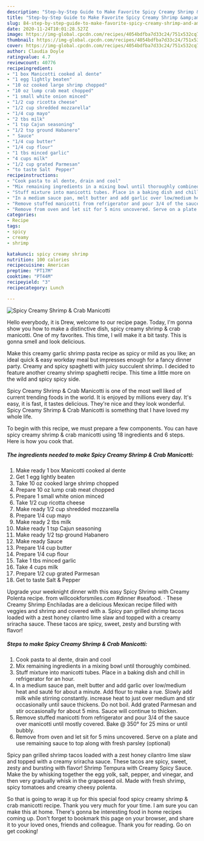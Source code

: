 ```yaml
---
description: "Step-by-Step Guide to Make Favorite Spicy Creamy Shrimp &amp;amp; Crab Manicotti"
title: "Step-by-Step Guide to Make Favorite Spicy Creamy Shrimp &amp;amp; Crab Manicotti"
slug: 84-step-by-step-guide-to-make-favorite-spicy-creamy-shrimp-and-amp-crab-manicotti
date: 2020-11-24T10:01:28.527Z
image: https://img-global.cpcdn.com/recipes/4054bdfba7d33c24/751x532cq70/spicy-creamy-shrimp-crab-manicotti-recipe-main-photo.jpg
thumbnail: https://img-global.cpcdn.com/recipes/4054bdfba7d33c24/751x532cq70/spicy-creamy-shrimp-crab-manicotti-recipe-main-photo.jpg
cover: https://img-global.cpcdn.com/recipes/4054bdfba7d33c24/751x532cq70/spicy-creamy-shrimp-crab-manicotti-recipe-main-photo.jpg
author: Claudia Doyle
ratingvalue: 4.7
reviewcount: 40776
recipeingredient:
- "1 box Manicotti cooked al dente"
- "1 egg lightly beaten"
- "10 oz cooked large shrimp chopped"
- "10 oz lump crab meat chopped"
- "1 small white onion minced"
- "1/2 cup ricotta cheese"
- "1/2 cup shredded mozzarella"
- "1/4 cup mayo"
- "2 tbs milk"
- "1 tsp Cajun seasoning"
- "1/2 tsp ground Habanero"
- " Sauce"
- "1/4 cup butter"
- "1/4 cup flour"
- "1 tbs minced garlic"
- "4 cups milk"
- "1/2 cup grated Parmesan"
- "to taste Salt  Pepper"
recipeinstructions:
- "Cook pasta to al dente, drain and cool"
- "Mix remaining ingredients in a mixing bowl until thoroughly combined."
- "Stuff mixture into manicotti tubes. Place in a baking dish and chill in refrigerator for an hour."
- "In a medium sauce pan, melt butter and add garlic over low/medium heat and sauté for about a minute. Add flour to make a rue. Slowly add milk while stirring constantly. increase heat to just over medium and stir occasionally until sauce thickens. Do not boil. Add grated Parmesan and stir occasionally for about 5 mins. Sauce will continue to thicken."
- "Remove stuffed manicotti from refrigerator and pour 3/4 of the sauce over manicotti until mostly covered. Bake @ 350° for 25 mins or until bubbly."
- "Remove from oven and let sit for 5 mins uncovered. Serve on a plate and use remaining sauce to top along with fresh parsley (optional)"
categories:
- Recipe
tags:
- spicy
- creamy
- shrimp

katakunci: spicy creamy shrimp 
nutrition: 100 calories
recipecuisine: American
preptime: "PT17M"
cooktime: "PT44M"
recipeyield: "3"
recipecategory: Lunch

---
```



![Spicy Creamy Shrimp &amp; Crab Manicotti](https://img-global.cpcdn.com/recipes/4054bdfba7d33c24/751x532cq70/spicy-creamy-shrimp-crab-manicotti-recipe-main-photo.jpg)

Hello everybody, it is Drew, welcome to our recipe page. Today, I'm gonna show you how to make a distinctive dish, spicy creamy shrimp &amp; crab manicotti. One of my favorites. This time, I will make it a bit tasty. This is gonna smell and look delicious.

Make this creamy garlic shrimp pasta recipe as spicy or mild as you like; an ideal quick &amp; easy workday meal but impresses enough for a fancy dinner party. Creamy and spicy spaghetti with juicy succulent shrimp. I decided to feature another creamy shrimp spaghetti recipe. This time a little more on the wild and spicy spicy side.

Spicy Creamy Shrimp &amp; Crab Manicotti is one of the most well liked of current trending foods in the world. It is enjoyed by millions every day. It's easy, it is fast, it tastes delicious. They're nice and they look wonderful. Spicy Creamy Shrimp &amp; Crab Manicotti is something that I have loved my whole life.


To begin with this recipe, we must prepare a few components. You can have spicy creamy shrimp &amp; crab manicotti using 18 ingredients and 6 steps. Here is how you cook that.

<!--inarticleads1-->

##### The ingredients needed to make Spicy Creamy Shrimp &amp; Crab Manicotti:

1. Make ready 1 box Manicotti cooked al dente
1. Get 1 egg lightly beaten
1. Take 10 oz cooked large shrimp chopped
1. Prepare 10 oz lump crab meat chopped
1. Prepare 1 small white onion minced
1. Take 1/2 cup ricotta cheese
1. Make ready 1/2 cup shredded mozzarella
1. Prepare 1/4 cup mayo
1. Make ready 2 tbs milk
1. Make ready 1 tsp Cajun seasoning
1. Make ready 1/2 tsp ground Habanero
1. Make ready  Sauce
1. Prepare 1/4 cup butter
1. Prepare 1/4 cup flour
1. Take 1 tbs minced garlic
1. Take 4 cups milk
1. Prepare 1/2 cup grated Parmesan
1. Get to taste Salt &amp; Pepper


Upgrade your weeknight dinner with this easy Spicy Shrimp with Creamy Polenta recipe. from willcookforsmiles.com #dinner #seafood. · These Creamy Shrimp Enchiladas are a delicious Mexican recipe filled with veggies and shrimp and covered with a. Spicy pan grilled shrimp tacos loaded with a zest honey cilantro lime slaw and topped with a creamy sriracha sauce. These tacos are spicy, sweet, zesty and bursting with flavor! 

<!--inarticleads2-->

##### Steps to make Spicy Creamy Shrimp &amp; Crab Manicotti:

1. Cook pasta to al dente, drain and cool
1. Mix remaining ingredients in a mixing bowl until thoroughly combined.
1. Stuff mixture into manicotti tubes. Place in a baking dish and chill in refrigerator for an hour.
1. In a medium sauce pan, melt butter and add garlic over low/medium heat and sauté for about a minute. Add flour to make a rue. Slowly add milk while stirring constantly. increase heat to just over medium and stir occasionally until sauce thickens. Do not boil. Add grated Parmesan and stir occasionally for about 5 mins. Sauce will continue to thicken.
1. Remove stuffed manicotti from refrigerator and pour 3/4 of the sauce over manicotti until mostly covered. Bake @ 350° for 25 mins or until bubbly.
1. Remove from oven and let sit for 5 mins uncovered. Serve on a plate and use remaining sauce to top along with fresh parsley (optional)


Spicy pan grilled shrimp tacos loaded with a zest honey cilantro lime slaw and topped with a creamy sriracha sauce. These tacos are spicy, sweet, zesty and bursting with flavor! Shrimp Tempura with Creamy Spicy Sauce. Make the by whisking together the egg yolk, salt, pepper, and vinegar, and then very gradually whisk in the grapeseed oil. Made with fresh shrimp, spicy tomatoes and creamy cheesy polenta. 

So that is going to wrap it up for this special food spicy creamy shrimp &amp; crab manicotti recipe. Thank you very much for your time. I am sure you can make this at home. There's gonna be interesting food in home recipes coming up. Don't forget to bookmark this page on your browser, and share it to your loved ones, friends and colleague. Thank you for reading. Go on get cooking!
